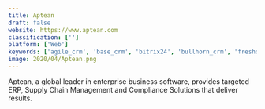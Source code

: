 ```yaml
---
title: Aptean
draft: false 
website: https://www.aptean.com
classification: ['']
platform: ['Web']
keywords: ['agile_crm', 'base_crm', 'bitrix24', 'bullhorn_crm', 'freshdesk', 'hubspot_crm', 'infor_crm', 'insightly', 'microsoft_dynamics', 'netsuite', 'nimble', 'oracle_crm', 'oracle_sales_cloud', 'oracle_siebel_crm', 'pipedrive', 'sap_crm', 'sage_crm', 'salesforce', 'workbooks', 'zoho_crm']
image: 2020/04/Aptean.png
---
```

Aptean, a global leader in enterprise business software, provides targeted ERP, Supply Chain Management and Compliance Solutions that deliver results.